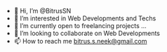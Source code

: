 - 👋 Hi, I’m @BitrusSN
- 👀 I’m interested in Web Developments and Techs
- 🌱 I’m currently open to freelancing projects ...
- 💞️ I’m looking to collaborate on Web Developments
- 📫 How to reach me bitrus.s.neek@gmail.com

<!---
NEEKsted/Bitrus.SN is a ✨ special ✨ repository because its `README.md` (this file) appears on your GitHub profile.
You can click the Preview link to take a look at your changes.
--->
